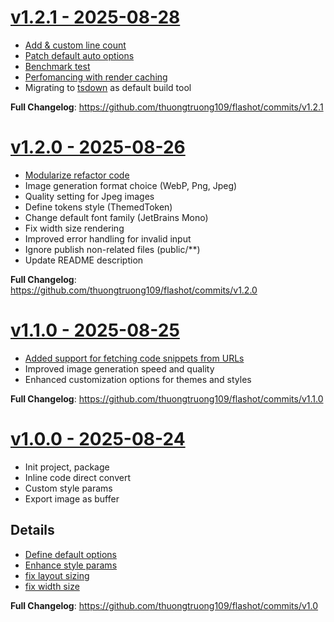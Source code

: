 # [v1.2.1 - 2025-08-28](https://github.com/thuongtruong109/flashot/releases/tag/v1.2.1)

- [Add & custom line count](https://github.com/thuongtruong109/flashot/commit/6048f393de5a4a591ddb6e7a1618bca240b97c1d)
- [Patch default auto options](https://github.com/thuongtruong109/flashot/commit/b02067c6cde3b546393e4fd966224257d3e9f12e)
- [Benchmark test](https://github.com/thuongtruong109/flashot/commit/a960e9f5d24a010b7397cf1582060d5c3e24df24)
- [Perfomancing with render caching]()
- Migrating to [tsdown](https://tsdown.dev) as default build tool

**Full Changelog**: https://github.com/thuongtruong109/flashot/commits/v1.2.1

# [v1.2.0 - 2025-08-26](https://github.com/thuongtruong109/flashot/releases/tag/v1.2.0)

- [Modularize refactor code](https://github.com/thuongtruong109/flashot/commit/f7332a493590b8f74485da727b7d54e23decb614)
- Image generation format choice (WebP, Png, Jpeg)
- Quality setting for Jpeg images
- Define tokens style (ThemedToken)
- Change default font family (JetBrains Mono)
- Fix width size rendering
- Improved error handling for invalid input
- Ignore publish non-related files (public/\*\*)
- Update README description

**Full Changelog**: https://github.com/thuongtruong109/flashot/commits/v1.2.0

# [v1.1.0 - 2025-08-25](https://github.com/thuongtruong109/flashot/releases/tag/v1.1.0)

- [Added support for fetching code snippets from URLs](https://github.com/thuongtruong109/flashot/commit/b1396d761c58415a77a7e68a9bb966f217762a10)
- Improved image generation speed and quality
- Enhanced customization options for themes and styles

**Full Changelog**: https://github.com/thuongtruong109/flashot/commits/v1.1.0

# [v1.0.0 - 2025-08-24](https://github.com/thuongtruong109/flashot/releases/tag/v1.0.0)

- Init project, package
- Inline code direct convert
- Custom style params
- Export image as buffer

## Details

- [Define default options](https://github.com/thuongtruong109/flashot/commit/7f9dbe0f74c5b4f18a3594bb8e09b441bbe55d80)
- [Enhance style params](https://github.com/thuongtruong109/flashot/commit/9ac4b5f8de6cec67e71ac13498732bf289036953)
- [fix layout sizing](https://github.com/thuongtruong109/flashot/commit/07c59c9e2d45cb6b7b277b02f813d9a181079730)
- [fix width size](https://github.com/thuongtruong109/flashot/commit/ddd2e6878ac646d69122b219fc454ba4582b9306)

**Full Changelog**: https://github.com/thuongtruong109/flashot/commits/v1.0
